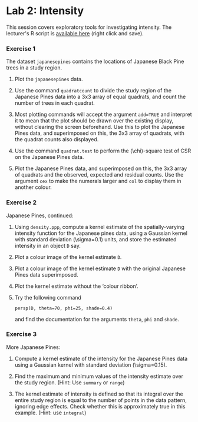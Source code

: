 Lab 2: Intensity
================

This session covers exploratory tools for investigating intensity.
The lecturer's R script is [available here](https://raw.githubusercontent.com/spatstat/Melb2018/master/Scripts/script02.R) (right click and save).

### Exercise 1

The dataset `japanesepines` contains the locations of Japanese Black Pine trees in a study region.

1.  Plot the `japanesepines` data.

2.  Use the command `quadratcount` to divide the study region of the Japanese Pines data into a 3x3 array of equal quadrats, and count the number of trees in each quadrat.

3.  Most plotting commands will accept the argument `add=TRUE` and interpret it to mean that the plot should be drawn over the existing display, without clearing the screen beforehand. Use this to plot the Japanese Pines data, and superimposed on this, the 3x3 array of quadrats, with the quadrat counts also displayed.

4.  Use the command `quadrat.test` to perform the \(\chi\)-square test of CSR on the Japanese Pines data.

5.  Plot the Japanese Pines data, and superimposed on this, the 3x3 array of quadrats and the observed, expected and residual counts. Use the argument `cex` to make the numerals larger and `col` to display them in another colour.

### Exercise 2

Japanese Pines, continued:

1.  Using `density.ppp`, compute a kernel estimate of the spatially-varying intensity function for the Japanese pines data, using a Gaussian kernel with standard deviation \(\sigma=0.1\) units, and store the estimated intensity in an object `D` say.

2.  Plot a colour image of the kernel estimate `D`.

3.  Plot a colour image of the kernel estimate `D` with the original Japanese Pines data superimposed.

4.  Plot the kernel estimate without the ‘colour ribbon’.

5.  Try the following command

    ``` {.r}
    persp(D, theta=70, phi=25, shade=0.4)
    ```

    and find the documentation for the arguments `theta`, `phi` and `shade`.

### Exercise 3

More Japanese Pines:

1.  Compute a kernel estimate of the intensity for the Japanese Pines data using a Gaussian kernel with standard deviation \(\sigma=0.15\).

2.  Find the maximum and minimum values of the intensity estimate over the study region. (Hint: Use `summary` or `range`)

3.  The kernel estimate of intensity is defined so that its integral over the entire study region is equal to the number of points in the data pattern, ignoring edge effects. Check whether this is approximately true in this example. (Hint: use `integral`)
